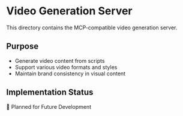 # Video Generation Server

This directory contains the MCP-compatible video generation server.

## Purpose
- Generate video content from scripts
- Support various video formats and styles
- Maintain brand consistency in visual content

## Implementation Status
🚧 Planned for Future Development
